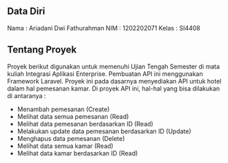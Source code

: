 ## Data Diri
Nama : Ariadani Dwi Fathurahman
NIM : 1202202071
Kelas : SI4408

## Tentang Proyek

Proyek berikut digunakan untuk memenuhi Ujian Tengah Semester di mata kuliah Integrasi Aplikasi Enterprise. Pembuatan API ini menggunakan Framework Laravel. Proyek ini pada dasarnya menyediakan API untuk hotel dalam hal pemesanan kamar. Di proyek API ini, hal-hal yang bisa dilakukan di antaranya :

- Menambah pemesanan (Create)
- Melihat data semua pemesanan (Read)
- Melihat data pemesanan berdasarkan ID (Read)
- Melakukan update data pemesanan berdasarkan ID (Update)
- Menghapus data pemesanan (Delete)
- Melihat data semua kamar (Read)
- Melihat data kamar berdasarkan ID (Read)